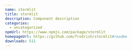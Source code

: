 ```yaml
---
name: stormlit
title: stormlit
description: Component description
categories:
  - uncategorized
npmUrl: https://www.npmjs.com/package/stormlit
homepageUrl: https://github.com/frodrish/stormlit#readme
downloads: 511
---
```

